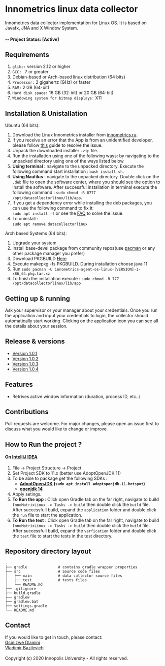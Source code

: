# Innometrics linux data collector

Innometrics data collector implementation for Linux OS. It is based on Javafx, JNA and X Window System.

#### -- Project Status: [Active]

## Requirements

1. `glibc:` version 2.12 or higher
1. `GCC: ` 7 or greater
1. Debian-based or Arch-based linux distribution (64 bits)
1. `Processor:` 2 gigahertz (GHz) or faster
1. `RAM:` 2 GB (64-bit)
1. `Hard disk space:` 16 GB (32-bit) or 20 GB (64-bit)
1. `Windowing system for bitmap displays:` X11

## Installation & Unistallation

Ubuntu (64 bits):

1. Download the Linux Innometrics installer from [innometrics.ru](https://innometrics.ru/index.html).
1. If you receive an error that the App is from an unidentified developer, please follow [this](https://innopolis.ru) guide to resolve the issue.
1. Unpack the downloaded installer `.zip` file.
1. Run the installation using one of the following ways: by navigating to the unpacked directory using one of the ways listed below.
  1. <strong>Using terminal</strong> : navigate to the unpacked directory. Execute the following command start installation : `bash install.sh`.
  1. <strong>Using Nautilus</strong> : navigate to the unpacked directory. Double click on the `.deb` file to open the software center, where you should see the option to install the software. After successful installation in terminal execute the following command : `sudo chmod -R 0777 /opt/datacollectorlinux/lib/app`.
1. If you get a dependency error while installing the deb packages, you can use the following command to fix it: <br>
`sudo apt install -f` or see the [FAQ](https://innometrics.ru/index.html) to solve the issue.
1. To uninstall : <br>
`sudo apt remove datacollectorlinux`

Arch based Systems (64 bits):

1. Upgrade your system.
1. Install base-devel package from community repos(use [pacman](https://wiki.archlinux.org/index.php/Pacman) or any other package manager you prefer)
1. Download PKGBUILD [Here](https://innometric.guru/files/collectors-files/linux_collector/Arch/PKGBUILD)
1. Execute makepkg -fs PKGBUILD. During installation choose java 11
1. Run `sudo pacman -U innometrics-agent-os-linux-[VERSION]-1-x86_64.pkg.tar.xz`
1. To finish the installation execute : `sudo chmod -R 777 /opt/datacollectorlinux/lib/app`

## Getting up & running

Ask your supervisor or your manager about your credentials. Once you run the application and input your credentials to login, the collector should automatically start working. Clicking on the application icon you can see all the details about your session.

## Release & versions

* [Version 1.0.1]()
* [Version 1.0.2]()
* [Version 1.0.3]()
* [Version 1.0.4]()


## Features

* Retrives active window information (duration, process ID, etc..)


## Contributions
Pull requests are welcome. For major changes, please open an issue first to discuss what you would like to change or improve.


## How to Run the project ?
#### On [IntelliJ IDEA](https://www.jetbrains.com/idea/)
1. File -> Project Structure -> Project
1. Set Project SDK to 11.x (better use AdoptOpenJDK 11)
1. To be able to package get the following SDKs :
    * <b>[AdoptOpenJDK](https://adoptopenjdk.net/) (`sudo apt install adoptopenjdk-11-hotspot`)</b>
    * <b>[openjdk 14](https://jdk.java.net/14/) </b>
1. Apply setings.
1. <b>To Run the app</b> : Click open Gradle tab on the far right, navigate to build `InnoMatrixLinux -> Tasks -> build` then double click the `build` file. After successfull build, expand the `application` folder and double click the `run` file to start the application.
1. <b>To Run the test</b> : Click open Gradle tab on the far right, navigate to build `InnoMatrixLinux -> Tasks -> build` then double click the `build` file. After successfull build, expand the `verfication` folder and double click the `test` file to start the tests in the test directory.



## Repository directory layout

    .
    ├── gradle              # contains gradle wrapper properties
    ├── src                 # Source code files
    │   ├── main            # data collector source files
    │   ├── test            # tests files
    │   └── README.md           
    ├── .gitignore
    ├── build.gradle  
    ├── gradlew          
    ├── gradlew.bat      
    ├── settings.gradle   
    └── README.md

## Contact
If you would like to get in touch, please contact: <br/>
[Gcinizwe Dlamini](https://github.com/Gci04)<br>
[Vladimir Bazilevich](v.bazilevich@innopolis.university)<br><br>
Copyright (c) 2020 Innopolis University - All rights reserved.
